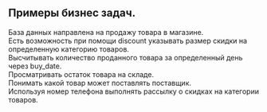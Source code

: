 ## Примеры бизнес задач.

База данных направлена на продажу товара в магазине.\
Есть возможность при помощи discount указывать размер скидки на определенную категорию товаров.\
Высчитывать количество проданного товара за определенный день через buy_date.\
Просматривать остаток товара на складе.\
Понимать какой товар может поставлять поставщик.\
Используя номер телефона выполнять рассылку о скидках на категории товаров.

